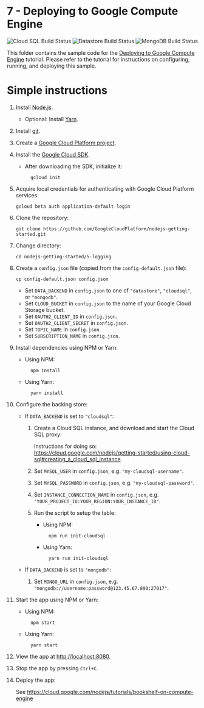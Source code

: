 # 7 - Deploying to Google Compute Engine

![Cloud SQL Build Status][ci-badge-cloudsql] ![Datastore Build Status][ci-badge-datastore] ![MongoDB Build Status][ci-badge-mongodb]

[ci-badge-datastore]: https://storage.googleapis.com/nodejs-getting-started-tests-badges/7-datastore.svg
[ci-badge-cloudsql]: https://storage.googleapis.com/nodejs-getting-started-tests-badges/7-cloudsql.svg
[ci-badge-mongodb]: https://storage.googleapis.com/nodejs-getting-started-tests-badges/7-mongodb.svg

This folder contains the sample code for the [Deploying to Google Compute Engine][step-7]
tutorial. Please refer to the tutorial for instructions on configuring, running,
and deploying this sample.

[step-7]: https://cloud.google.com/nodejs/getting-started/run-on-compute-engine

# Simple instructions

1.  Install [Node.js](https://nodejs.org/en/).

    * Optional: Install [Yarn](https://yarnpkg.com/).

1.  Install [git](https://git-scm.com/).
1.  Create a [Google Cloud Platform project](https://console.cloud.google.com).
1.  Install the [Google Cloud SDK](https://cloud.google.com/sdk/).

    * After downloading the SDK, initialize it:

            gcloud init

1.  Acquire local credentials for authenticating with Google Cloud Platform
    services:

        gcloud beta auth application-default login

1.  Clone the repository:

        git clone https://github.com/GoogleCloudPlatform/nodejs-getting-started.git

1.  Change directory:

        cd nodejs-getting-started/5-logging

1.  Create a `config.json` file (copied from the `config-default.json` file):

        cp config-default.json config.json

    * Set `DATA_BACKEND` in `config.json` to one of `"datastore"`, `"cloudsql"`,
      or `"mongodb"`.
    * Set `CLOUD_BUCKET` in `config.json` to the name of your Google Cloud
      Storage bucket.
    * Set `OAUTH2_CLIENT_ID` in `config.json`.
    * Set `OAUTH2_CLIENT_SECRET` in `config.json`.
    * Set `TOPIC_NAME` in `config.json`.
    * Set `SUBSCRIPTION_NAME` in `config.json`.

1.  Install dependencies using NPM or Yarn:

    * Using NPM:

            npm install

    * Using Yarn:

            yarn install

1.  Configure the backing store:

    * If `DATA_BACKEND` is set to `"cloudsql"`:

        1.  Create a Cloud SQL instance, and download and start the Cloud SQL
            proxy:

            Instructions for doing so: https://cloud.google.com/nodejs/getting-started/using-cloud-sql#creating_a_cloud_sql_instance
        1.  Set `MYSQL_USER` in `config.json`, e.g. `"my-cloudsql-username"`.
        1.  Set `MYSQL_PASSWORD` in `config.json`, e.g. `"my-cloudsql-password"`.
        1.  Set `INSTANCE_CONNECTION_NAME` in `config.json`, e.g. `"YOUR_PROJECT_ID:YOUR_REGION:YOUR_INSTANCE_ID"`.
        1.  Run the script to setup the table:

            * Using NPM:

                    npm run init-cloudsql

            * Using Yarn:

                    yarn run init-cloudsql

    * If `DATA_BACKEND` is set to `"mongodb"`:

        1.  Set `MONGO_URL` in `config.json`, e.g. `"mongodb://username:password@123.45.67.890:27017"`.

1.  Start the app using NPM or Yarn:

    * Using NPM:

            npm start

    * Using Yarn:

            yarn start

1.  View the app at [http://localhost:8080](http://localhost:8080).

1.  Stop the app by pressing `Ctrl+C`.

1.  Deploy the app:

    See https://cloud.google.com/nodejs/tutorials/bookshelf-on-compute-engine
